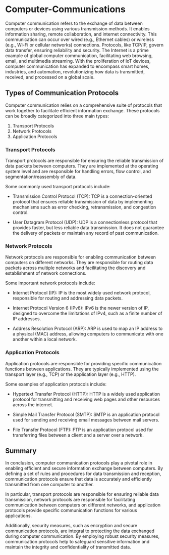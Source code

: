 # Computer-Communications
Computer communication refers to the exchange of data between computers or devices using various transmission methods. It enables information sharing, remote collaboration, and internet connectivity. This communication can occur over wired (e.g., Ethernet cables) or wireless (e.g., Wi-Fi or cellular networks) connections. Protocols, like TCP/IP, govern data transfer, ensuring reliability and security. The Internet is a prime example of global computer communication, facilitating web browsing, email, and multimedia streaming. With the proliferation of IoT devices, computer communication has expanded to encompass smart homes, industries, and automation, revolutionizing how data is transmitted, received, and processed on a global scale.

## Types of Communication Protocols

Computer communication relies on a comprehensive suite of protocols that work together to facilitate efficient information exchange. These protocols can be broadly categorized into three main types:

1. Transport Protocols
2. Network Protocols
3. Application Protocols

### Transport Protocols

Transport protocols are responsible for ensuring the reliable transmission of data packets between computers. They are implemented at the operating system level and are responsible for handling errors, flow control, and segmentation/reassembly of data.

Some commonly used transport protocols include:

- Transmission Control Protocol (TCP): TCP is a connection-oriented protocol that ensures reliable transmission of data by implementing mechanisms such as error checking, retransmission, and congestion control.

- User Datagram Protocol (UDP): UDP is a connectionless protocol that provides faster, but less reliable data transmission. It does not guarantee the delivery of packets or maintain any record of past communication.

### Network Protocols

Network protocols are responsible for enabling communication between computers on different networks. They are responsible for routing data packets across multiple networks and facilitating the discovery and establishment of network connections.

Some important network protocols include:

- Internet Protocol (IP): IP is the most widely used network protocol, responsible for routing and addressing data packets.

- Internet Protocol Version 6 (IPv6): IPv6 is the newer version of IP, designed to overcome the limitations of IPv4, such as a finite number of IP addresses.

- Address Resolution Protocol (ARP): ARP is used to map an IP address to a physical (MAC) address, allowing computers to communicate with one another within a local network.

### Application Protocols

Application protocols are responsible for providing specific communication functions between applications. They are typically implemented using the transport layer (e.g., TCP) or the application layer (e.g., HTTP).

Some examples of application protocols include:

- Hypertext Transfer Protocol (HTTP): HTTP is a widely used application protocol for transmitting and receiving web pages and other resources across the internet.

- Simple Mail Transfer Protocol (SMTP): SMTP is an application protocol used for sending and receiving email messages between mail servers.

- File Transfer Protocol (FTP): FTP is an application protocol used for transferring files between a client and a server over a network.

## Summary

In conclusion, computer communication protocols play a pivotal role in enabling efficient and secure information exchange between computers. By defining a set of rules and procedures for data transmission and reception, communication protocols ensure that data is accurately and efficiently transmitted from one computer to another.

In particular, transport protocols are responsible for ensuring reliable data transmission, network protocols are responsible for facilitating communication between computers on different networks, and application protocols provide specific communication functions for various applications.

Additionally, security measures, such as encryption and secure communication protocols, are integral to protecting the data exchanged during computer communication. By employing robust security measures, communication protocols help to safeguard sensitive information and maintain the integrity and confidentiality of transmitted data.
